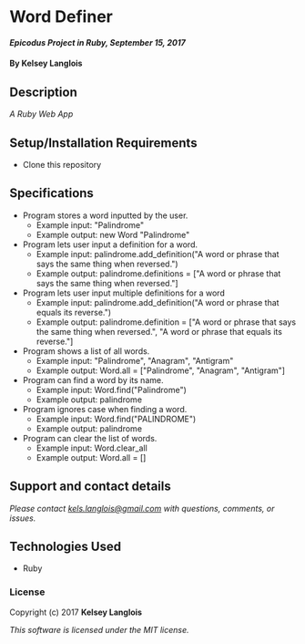# Word Definer

#### _Epicodus Project in Ruby, September 15, 2017_

#### By Kelsey Langlois

## Description

_A Ruby Web App_

## Setup/Installation Requirements

* Clone this repository

## Specifications

* Program stores a word inputted by the user.
  * Example input: "Palindrome"
  * Example output: new Word "Palindrome"
* Program lets user input a definition for a word.
  * Example input: palindrome.add_definition("A word or phrase that says the same thing when reversed.")
  * Example output: palindrome.definitions = ["A word or phrase that says the same thing when reversed."]
* Program lets user input multiple definitions for a word
  * Example input: palindrome.add_definition("A word or phrase that equals its reverse.")
  * Example output: palindrome.definition = ["A word or phrase that says the same thing when reversed.", "A word or phrase that equals its reverse."]
* Program shows a list of all words.
  * Example input: "Palindrome", "Anagram", "Antigram"
  * Example output: Word.all = ["Palindrome", "Anagram", "Antigram"]
* Program can find a word by its name.
  * Example input: Word.find("Palindrome")
  * Example output: palindrome
* Program ignores case when finding a word.
  * Example input: Word.find("PALINDROME")
  * Example output: palindrome
* Program can clear the list of words.
  * Example input: Word.clear_all
  * Example output: Word.all = []

## Support and contact details

_Please contact [kels.langlois@gmail.com](mailto:kels.langlois@gmail.com) with questions, comments, or issues._

## Technologies Used

* Ruby

### License

Copyright (c) 2017 **Kelsey Langlois**

*This software is licensed under the MIT license.*
